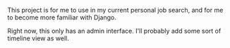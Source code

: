 This project is for me to use in my current personal job search, and for me to become more familiar with Django.

Right now, this only has an admin interface. I'll probably add some sort of timeline view as well.